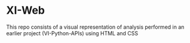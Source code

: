 # XI-Web
This repo consists of a visual representation of analysis performed in an earlier project (VI-Python-APIs) using HTML and CSS
